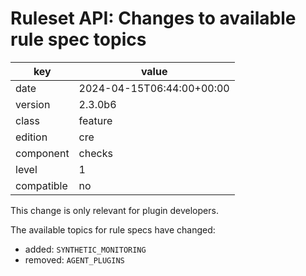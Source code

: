 [//]: # (werk v2)
# Ruleset API: Changes to available rule spec topics

key        | value
---------- | ---
date       | 2024-04-15T06:44:00+00:00
version    | 2.3.0b6
class      | feature
edition    | cre
component  | checks
level      | 1
compatible | no


This change is only relevant for plugin developers.


The available topics for rule specs have changed:

* added: `SYNTHETIC_MONITORING`
* removed: `AGENT_PLUGINS`
